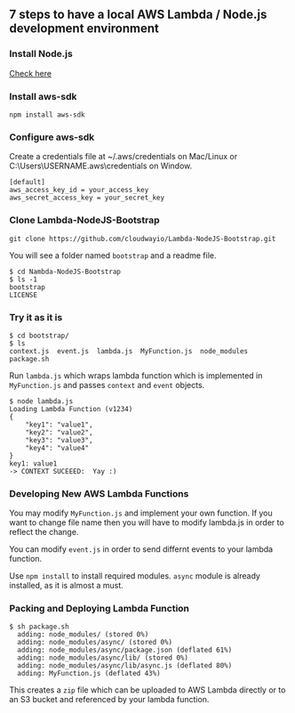 ## 7 steps to have a local AWS Lambda / Node.js development environment

### Install Node.js 

[Check here](https://nodejs.org/en/)

### Install aws-sdk

    npm install aws-sdk

### Configure aws-sdk

Create a credentials file at ~/.aws/credentials on Mac/Linux or C:\Users\USERNAME\.aws\credentials on Window.

    [default]
    aws_access_key_id = your_access_key
    aws_secret_access_key = your_secret_key

### Clone Lambda-NodeJS-Bootstrap

    git clone https://github.com/cloudwayio/Lambda-NodeJS-Bootstrap.git

You will see a folder named ```bootstrap```  and a readme file.
    
    $ cd Nambda-NodeJS-Bootstrap
    $ ls -1
    bootstrap
    LICENSE

### Try it as it is

    $ cd bootstrap/
    $ ls
    context.js  event.js  lambda.js  MyFunction.js  node_modules  package.sh

Run ```lambda.js``` which wraps lambda function which is implemented in ```MyFunction.js``` and passes ```context``` and ```event``` objects.

    $ node lambda.js 
    Loading Lambda Function (v1234)
    {
        "key1": "value1",
        "key2": "value2",
        "key3": "value3",
        "key4": "value4"
    }
    key1: value1
    -> CONTEXT SUCEEED:  Yay :)

### Developing New AWS Lambda Functions

You may modify ```MyFunction.js``` and implement your own function. If you want to change file name then you will have to modify lambda.js in order to reflect the change.

You can modify ```event.js``` in order to send differnt events to your lambda function.

Use ```npm install``` to install required modules. ```async``` module is already installed, as it is almost a must.

### Packing and Deploying Lambda Function

    $ sh package.sh 
      adding: node_modules/ (stored 0%)
      adding: node_modules/async/ (stored 0%)
      adding: node_modules/async/package.json (deflated 61%)
      adding: node_modules/async/lib/ (stored 0%)
      adding: node_modules/async/lib/async.js (deflated 80%)
      adding: MyFunction.js (deflated 43%)

This creates a ```zip``` file which can be uploaded to AWS Lambda directly or to an S3 bucket and referenced by your lambda function.

